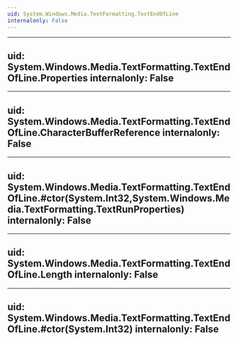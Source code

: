 ```yaml
---
uid: System.Windows.Media.TextFormatting.TextEndOfLine
internalonly: False
---
```


---
uid: System.Windows.Media.TextFormatting.TextEndOfLine.Properties
internalonly: False
---

---
uid: System.Windows.Media.TextFormatting.TextEndOfLine.CharacterBufferReference
internalonly: False
---

---
uid: System.Windows.Media.TextFormatting.TextEndOfLine.#ctor(System.Int32,System.Windows.Media.TextFormatting.TextRunProperties)
internalonly: False
---

---
uid: System.Windows.Media.TextFormatting.TextEndOfLine.Length
internalonly: False
---

---
uid: System.Windows.Media.TextFormatting.TextEndOfLine.#ctor(System.Int32)
internalonly: False
---
